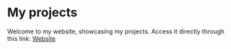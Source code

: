 # My projects

Welcome to my website, showcasing my projects.
Access it directly through this link: [Website](https://levina-anna.github.io/)
